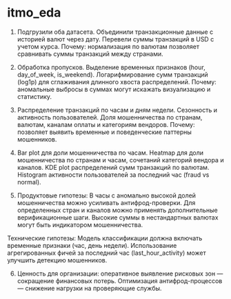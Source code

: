 # itmo_eda
1) Подгрузили оба датасета. Объединили транзакционные данные с историей валют через дату. Перевели суммы транзакций в USD с учетом курса. Почему: нормализация по валютам позволяет сравнивать суммы транзакций между странами.

2) Обработка пропусков. Выделение временных признаков (hour, day_of_week, is_weekend). Логарифмирование сумм транзакций (log1p) для сглаживания длинного хвоста распределений. Почему: аномальные выбросы в суммах могут искажать визуализацию и статистику.

3) Распределение транзакций по часам и дням недели. Сезонность и активность пользователей. Доля мошенничества по странам, валютам, каналам оплаты и категориям вендоров. Почему: позволяет выявить временные и поведенческие паттерны мошенников.

4) Bar plot для доли мошенничества по часам. Heatmap для доли мошенничества по странам и часам, сочетаний категорий вендора и каналов. KDE plot распределений сумм транзакций по валютам. Histogram активности пользователей за последний час (fraud vs normal).

5) Продуктовые гипотезы:
В часы с аномально высокой долей мошенничества можно усиливать антифрод-проверки.
Для определенных стран и каналов можно применять дополнительные верификационные шаги.
Высокие суммы в нестандартных валютах могут быть индикатором мошенничества.

Технические гипотезы:
Модель классификации должна включать временные признаки (час, день недели).
Использование агрегированных фичей за последний час (last_hour_activity) может улучшить детекцию мошенников.

6) Ценность для организации: оперативное выявление рисковых зон — сокращение финансовых потерь. Оптимизация антифрод-процессов — снижение нагрузки на проверяющие службы.



